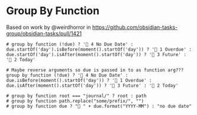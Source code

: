 # Group By Function

Based on work by @weirdhorror in <https://github.com/obsidian-tasks-group/obsidian-tasks/pull/1421>

```tasks
# group by function (!due) ? '📅 4 No Due Date' : due.startOf('day').isBefore(moment().startOf('day')) ? '📅 1 Overdue' : due.startOf('day').isAfter(moment().startOf('day')) ? '📅 3 Future' : '📅 2 Today'

# Maybe reverse arguments so due is passed in to as function arg???
group by function (!due) ? '📅 4 No Due Date' : due.isBefore(moment().startOf('day')) ? '📅 1 Overdue' : due.isAfter(moment().startOf('day')) ? '📅 3 Future' : '📅 2 Today'

# group by function root === "journal/" ? root : path
# group by function path.replace("some/prefix/", "")
# group by function due ? "📅 " + due.format("YYYY-MM") : "no due date"
```

